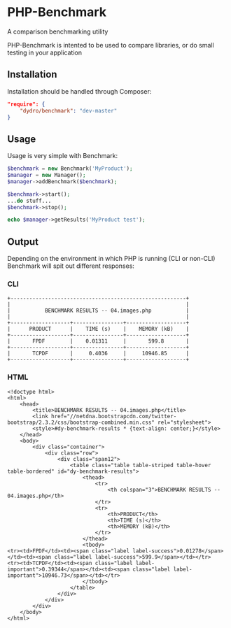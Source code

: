 # PHP-Benchmark
A comparison benchmarking utility

PHP-Benchmark is intented to be used to compare libraries, or do small testing in your application

## Installation
Installation should be handled through Composer:

```json
"require": {
    "dydro/benchmark": "dev-master"
}
```

## Usage
Usage is very simple with Benchmark:

```php
$benchmark = new Benchmark('MyProduct');
$manager = new Manager();
$manager->addBenchmark($benchmark);

$benchmark->start();
...do stuff...
$benchmark->stop();

echo $manager->getResults('MyProduct test');
```

## Output
Depending on the environment in which PHP is running (CLI or non-CLI) Benchmark will spit out different responses:

### CLI
    +--------------------------------------------------------+
    |                                                        |
    |           BENCHMARK RESULTS -- 04.images.php           |
    |                                                        |
    +-------------------+----------------+-------------------+
    |      PRODUCT      |    TIME (s)    |    MEMORY (kB)    |
    +-------------------+----------------+-------------------+
    |       FPDF        |    0.01311     |       599.8       |
    +-------------------+----------------+-------------------+
    |       TCPDF       |     0.4036     |     10946.85      |
    +-------------------+----------------+-------------------+

### HTML
    <!doctype html>
    <html>
        <head>
            <title>BENCHMARK RESULTS -- 04.images.php</title>
            <link href="//netdna.bootstrapcdn.com/twitter-bootstrap/2.3.2/css/bootstrap-combined.min.css" rel="stylesheet">
            <style>#dy-benchmark-results * {text-align: center;}</style>
        </head>
        <body>
            <div class="container">
                <div class="row">
                    <div class="span12">
                        <table class="table table-striped table-hover table-bordered" id="dy-benchmark-results">
                            <thead>
                                <tr>
                                    <th colspan="3">BENCHMARK RESULTS -- 04.images.php</th>
                                </tr>
                                <tr>
                                    <th>PRODUCT</th>
                                    <th>TIME (s)</th>
                                    <th>MEMORY (kB)</th>
                                </tr>
                            </thead>
                            <tbody>
    <tr><td>FPDF</td><td><span class="label label-success">0.01278</span></td><td><span class="label label-success">599.9</span></td></tr>
    <tr><td>TCPDF</td><td><span class="label label-important">0.39344</span></td><td><span class="label label-important">10946.73</span></td></tr>
                            </tbody>
                        </table>
                    </div>
                </div>
            </div>
        </body>
    </html>